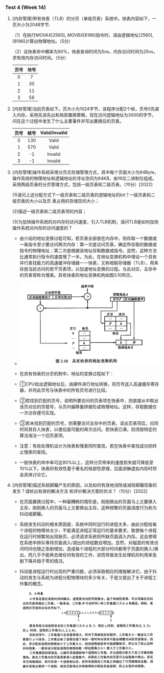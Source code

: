 ### Test 4 (Week 14)

1. [内存管理]带有快表（$TLB$）的分页（单级页表）系统中。快表内容如下，一页大小为2048字节.

   （1）在执行$MOV AX [2560]$, $MOV BX [8196]$指令时，请由逻辑地址$[2560]$,$[8196]$计算出物理地址。（5分）

   （2）设快表命中概率为90%，快表查询时间为5ns，内存访问时间为25ns，求有效内存访问时间。（5分）

   | **页号** | **块号** |
   | :------: | :------: |
   |    0     |    7     |
   |    1     |    30    |
   |    2     |    11    |
   |    3     |    56    |


2. [内存管理]当前页表如下。页大小为1024字节，该程序分配2个帧，页号0先装入内存。采用先进先出和局部置换策略，现在访问逻辑地址为3000的字节，问在这个过程中发生了什么主要事件并写出置换后的页表。

   | **页号** | **帧号** | **Valid/Invailid** |
   | :------: | :------: | :----------------: |
   |    0     |   130    |       Valid        |
   |    1     |   570    |       Valid        |
   |    2     |    -1    |      Invalid       |
   |    3     |    -1    |      Invalid       |


3. [内存管理]操作系统采用分页式存储管理方式，其中每个页面大小为64Byte，操作系统的物理地址和逻辑地址的寻址空间为64KB，由16位二进制位组成。采用两级页表的分页管理方式，包括一级页表和二级页表。（10分）[2022]

   (1)请问上述分配方式下一级页表和二级页表的逻辑地址的bit？一级页表和二级页表的大小以及页 表占用的存储空间大小；

   (2)描述一级页表和二级页表项的内容；

   (3)为加快操作系统的对内存的访问速度，引入TLB机制，请问TLB是如何加快操作系统对内存的访问速度的？

   - 由介绍的地址变换过程可知，若页表全部放在内存中，则存取一个数据或一条指令至少要访问两次内存：第一次是访问页表，确定所存取的数据或指令的物理地址；第二次是根据该地址存取数据或指令。显然，这种方法比通常执行指令的速度慢了一半。为此，在地址变换机构中增设一个具有并行查找能力的高速缓冲存储器一一快表，又称相联存储器（TLB），用来存放当前访问的若干页表项，以加速地址变换的过程。与此对应，主存中的页表常称为慢表。具有快表的地址变换机构如图3.10所示。

   - ![image-20230517192133232](img/image-20230517192133232.jpg)

   - 在具有快表的分页机制中，地址的变换过程如下：
   - ①CPU给出逻辑地址后，由硬件进行地址转换，将页号送入高速缓存寄存器，并将此页号与快表中的所有页号进行比较。
   - ②若找到匹配的页号，说明所要访问的页表项在快表中，则直接从中取出该页对应的页框号，与页内偏移量拼接形成物理地址。这样，存取数据仅一次访存便可实现。
   - ③若未找到匹配的页号，则需要访问主存中的页表，读出页表项后，应同时将其存入快表，以便后面可能的再次访问。若快表已满，则须按特定的算法淘汰一个旧页表项。

   - 注意：有些处理机设计为快表和慢表同时查找，若在快表中查找成功则终止慢表的查找。
   - 一般快表的命中率可达90%以上，这样分页带来的速度损失就可降低至10%以下。快表的有效性基于著名的局部性原理，后面讲解虚拟内存时将会具体讨论它。


4. [内存管理]描述系统颠簸产生的原因，以及如何有效地消除或减轻颠簸现象的发生？请给出有效的解决方法 和评价解决方案的优点？（10分）[2022]

   - 在页面置换过程中，一种最糟糕的情形是，刚刚换出的页面马上又要换入主存，刚刚换入的页面马上又要换出主存，这种频繁的页面调度行为称为抖动或颠簸。

   - 系统发生抖动的根本原因是，系统中同时运行的进程太多，由此分配给每个进程的物理块太少，不能满足进程正常运行的基本要求，致使每个进程在运行时频繁地出现缺页，必须请求系统将所缺页面调入内存。这会使得在系统中排队等待页面调入/调出的进程数目增加。显然，对磁盘的有效访问时间也随之急剧增加，造成每个进程的大部分时间都用于页面的换入/换出，而几乎不能再去做任何有效的工作，进而导致发生处理机的利用率急剧下降并趋于零的情况。

   - 抖动是进程运行时出现的严重问题，必须采取相应的措施解决它。由于抖动的发生与系统为进程分配物理块的多少有关，于是又提出了关于进程工作集的概念。

     ![image-20230517192024560](img/image-20230517192024560.jpg)



